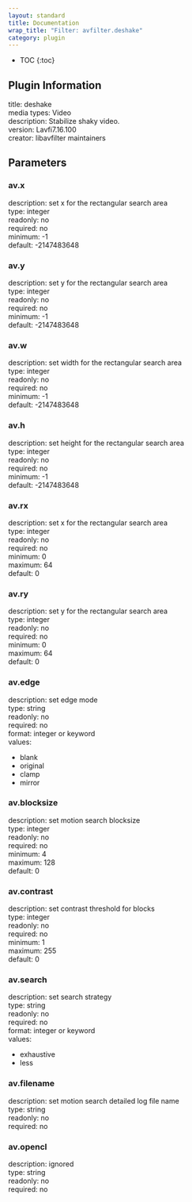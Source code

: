```yaml
---
layout: standard
title: Documentation
wrap_title: "Filter: avfilter.deshake"
category: plugin
---
```

* TOC
{:toc}

## Plugin Information

title: deshake  
media types:
Video  
description: Stabilize shaky video.  
version: Lavfi7.16.100  
creator: libavfilter maintainers  

## Parameters

### av.x

  
description:
set x for the rectangular search area  
type: integer  
readonly: no  
required: no  
minimum: -1  
default: -2147483648  

### av.y

  
description:
set y for the rectangular search area  
type: integer  
readonly: no  
required: no  
minimum: -1  
default: -2147483648  

### av.w

  
description:
set width for the rectangular search area  
type: integer  
readonly: no  
required: no  
minimum: -1  
default: -2147483648  

### av.h

  
description:
set height for the rectangular search area  
type: integer  
readonly: no  
required: no  
minimum: -1  
default: -2147483648  

### av.rx

  
description:
set x for the rectangular search area  
type: integer  
readonly: no  
required: no  
minimum: 0  
maximum: 64  
default: 0  

### av.ry

  
description:
set y for the rectangular search area  
type: integer  
readonly: no  
required: no  
minimum: 0  
maximum: 64  
default: 0  

### av.edge

  
description:
set edge mode  
type: string  
readonly: no  
required: no  
format: integer or keyword  
values:  

* blank
* original
* clamp
* mirror

### av.blocksize

  
description:
set motion search blocksize  
type: integer  
readonly: no  
required: no  
minimum: 4  
maximum: 128  
default: 0  

### av.contrast

  
description:
set contrast threshold for blocks  
type: integer  
readonly: no  
required: no  
minimum: 1  
maximum: 255  
default: 0  

### av.search

  
description:
set search strategy  
type: string  
readonly: no  
required: no  
format: integer or keyword  
values:  

* exhaustive
* less

### av.filename

  
description:
set motion search detailed log file name  
type: string  
readonly: no  
required: no  

### av.opencl

  
description:
ignored  
type: string  
readonly: no  
required: no  

